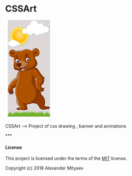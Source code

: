 # CSSArt

<p> <img  src="https://github.com/PerfettoScritto/CSSArt/blob/main/images/projectpicture.png"/>  
 
</p>
<p>CSSArt --> Project of css drawing , banner and animations </p>
***

#### License

This project is licensed under the terms of the [MIT](https://opensource.org/licenses/MIT) license.

Copyright (c) 2018 Alexander Mityaev

